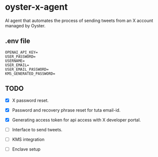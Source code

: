 # oyster-x-agent

AI agent that automates the process of sending tweets from an X account managed by Oyster.

## .env file
```
OPENAI_API_KEY=
USER_PASSWORD=
USERNAME=
USER_EMAIL=
USER_EMAIL_PASSWORD=
KMS_GENERATED_PASSWORD=
```

## TODO

- [x] X password reset.
- [x] Password and recovery phrase reset for tuta email-id.
- [x] Generating access token for api access with X developer portal.
- [ ] Interface to send tweets.
- [ ] KMS integration
- [ ] Enclave setup


